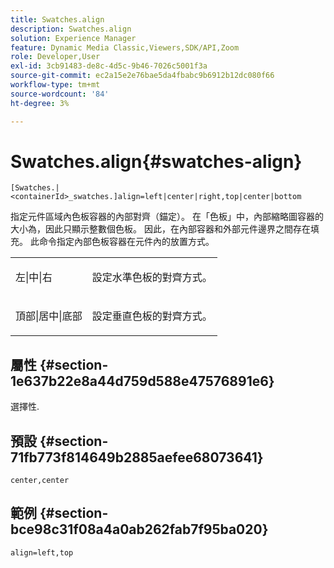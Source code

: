 ```yaml
---
title: Swatches.align
description: Swatches.align
solution: Experience Manager
feature: Dynamic Media Classic,Viewers,SDK/API,Zoom
role: Developer,User
exl-id: 3cb91483-de8c-4d5c-9b46-7026c5001f3a
source-git-commit: ec2a15e2e76bae5da4fbabc9b6912b12dc080f66
workflow-type: tm+mt
source-wordcount: '84'
ht-degree: 3%

---
```


# Swatches.align{#swatches-align}

`[Swatches.|<containerId>_swatches.]align=left|center|right,top|center|bottom`

指定元件區域內色板容器的內部對齊（錨定）。 在「色板」中，內部縮略圖容器的大小為，因此只顯示整數個色板。 因此，在內部容器和外部元件邊界之間存在填充。 此命令指定內部色板容器在元件內的放置方式。

<table id="table_58D88FF5F83A4ABA928695B5AFF97354"> 
 <tbody> 
  <tr> 
   <td> <p> <span class="codeph"> 左|中|右</span> </p> </td> 
   <td> <p> 設定水準色板的對齊方式。 </p> </td> 
  </tr> 
  <tr> 
   <td> <p><span class="codeph"> 頂部|居中|底部</span> </p> </td> 
   <td> <p> 設定垂直色板的對齊方式。 </p> </td> 
  </tr> 
 </tbody> 
</table>

## 屬性 {#section-1e637b22e8a44d759d588e47576891e6}

選擇性.

## 預設 {#section-71fb773f814649b2885aefee68073641}

`center,center`

## 範例 {#section-bce98c31f08a4a0ab262fab7f95ba020}

`align=left,top`

